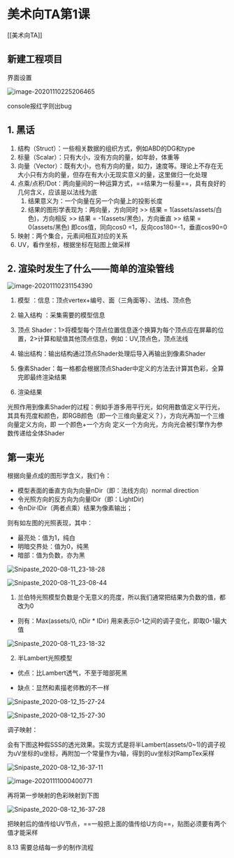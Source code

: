 # 美术向TA第1课
[[美术向TA]]



## 新建工程项目

界面设置

![image-20201110225206465](assets/image-20201110225206465.png)

console报红字则出bug



## 1. 黑话

1. 结构（Struct）：一些相关数据的组织方式，例如ABD的DG和type
2. 标量（Scalar）：只有大小，没有方向的量，如年龄，体重等
3. 向量（Vector）：既有大小，也有方向的量，如力，速度等。理论上不存在无大小只有方向的量，但存在有大小无现实意义的量，这里做归一化处理
4. 点乘/点积/Dot：两向量间的一种运算方式，==结果为一标量==，具有良好的几何含义，应该是以法线为底
   1. 结果意义为：一个向量在另一个向量上的投影长度
   2. 结果的图形学表现为：两向量，方向同时 >> 结果 = 1(assets/assets/白色)，方向相反 >> 结果 = -1(assets/黑色)，方向垂直 >> 结果 = 0(assets/黑色)  即cos值，同向cos0 =1，反向cos180=-1，垂直cos90=0
5. 映射：两个集合，元素间相互对应的关系
6. UV，看作坐标，根据坐标在贴图上做采样



## 2. 渲染时发生了什么——简单的渲染管线

![image-20201110231154390](assets/image-20201110231154390.png)

1. 模型 ：信息：顶点vertex+编号、面（三角面等）、法线、顶点色

2. 输入结构 ：采集需要的模型信息

3. 顶点 Shader：1>将模型每个顶点位置信息逐个换算为每个顶点应在屏幕的位置，2>计算和赋值其他顶点信息，例如：UV,顶点色，顶点法线

4. 输出结构：输出结构通过顶点Shader处理后导入再输出到像素Shader

5. 像素Shader：每一格都会根据顶点Shader中定义的方法去计算其色彩，全算完即最终渲染结果

6. 渲染结果

光照作用到像素Shader的过程：例如手游多用平行光，如何用数值定义平行光，其具有亮度和颜色，即RGB颜色（即一个三维向量定义？），方向光再加一个三维向量定义方向，即 一个颜色+一个方向 定义一个方向光，方向光会被引擎作为参数传递给全体Shader

## 第一束光

根据向量点成的图形学含义，我们令：

* 模型表面的垂直方向为向量nDir（即：法线方向）normal direction
* 令光照方向的反方向为向量IDir（即：LightDir)
* 令nDir·IDir（两者点乘）结果为像素输出；

则有如左图的光照表现，其中：

* 最亮处：值为1，纯白
* 明暗交界处：值为0，纯黑
* 暗部：值为负数，亦为黑

![Snipaste_2020-08-11_23-18-28](assets/Snipaste_2020-08-11_23-18-28.png)



![Snipaste_2020-08-11_23-08-44](assets/Snipaste_2020-08-11_23-08-44.png)  

1. 兰伯特光照模型负数是个无意义的亮度，所以我们通常把结果为负数的值，都改为0

* 则有：Max(assets/0, nDir * IDir)  用来表示0-1之间的调子变化，即取0-1最大值

![Snipaste_2020-08-11_23-18-32](assets/Snipaste_2020-08-11_23-18-32.png)



2. 半Lambert光照模型

* 优点：比Lambert透气，不至于暗部死黑

* 缺点：显然和素描老师教的不一样

  

![Snipaste_2020-08-12_15-27-24](assets/Snipaste_2020-08-12_15-27-24.png)





![Snipaste_2020-08-12_15-27-30](assets/Snipaste_2020-08-12_15-27-30.png)

调子映射：

会有下图这种假SSS的透光效果。实现方式是将半Lambert(assets/0~1)的调子视为uV坐标的u坐标，再附加一个常量作为v轴，得到的uv坐标对RampTex采样

![Snipaste_2020-08-12_16-37-11](assets/Snipaste_2020-08-12_16-37-11.png)

![image-20201111000400771](assets/image-20201111000400771.png)



再将第一步映射的色彩映射到下图

![Snipaste_2020-08-12_16-37-28](assets/Snipaste_2020-08-12_16-37-28.png)

把映射后的值传给UV节点，==一般把上面的值传给U方向==，贴图必须要有两个值才能采样



8.13 需要总结每一步的制作流程

